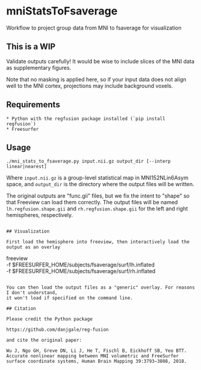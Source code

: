 # mniStatsToFsaverage
Workflow to project group data from MNI to fsaverage for visualization

## This is a WIP

Validate outputs carefully! It would be wise to include slices of the MNI data as
supplementary figures.

Note that no masking is applied here, so if your input data does not align well to the MNI
cortex, projections may include background voxels.


## Requirements

    * Python with the regfusion package installed (`pip install regfusion`)
    * Freesurfer


## Usage

```
./mni_stats_to_fsaverage.py input.nii.gz output_dir [--interp linear|nearest]
```

Where `input.nii.gz` is a group-level statistical map in MNI152NLin6Asym space, and
`output_dir` is the directory where the output files will be written.

The original outputs are "func.gii" files, but we fix the intent to "shape" so that
Freeview can load them correctly. The output files will be named `lh.regfusion.shape.gii` and
`rh.regfusion.shape.gii` for the left and right hemispheres, respectively.
```

## Visualization

First load the hemisphere into freeview, then interactively load the output as an overlay

```
freeview \
  -f $FREESURFER_HOME/subjects/fsaverage/surf/lh.inflated \
  -f $FREESURFER_HOME/subjects/fsaverage/surf/rh.inflated
```

You can then load the output files as a "generic" overlay. For reasons I don't understand,
it won't load if specified on the command line.

## Citation

Please credit the Python package

https://github.com/danjgale/reg-fusion

and cite the original paper:

Wu J, Ngo GH, Greve DN, Li J, He T, Fischl B, Eickhoff SB, Yeo BTT. Accurate nonlinear mapping between MNI volumetric and FreeSurfer surface coordinate systems, Human Brain Mapping 39:3793–3808, 2018.
